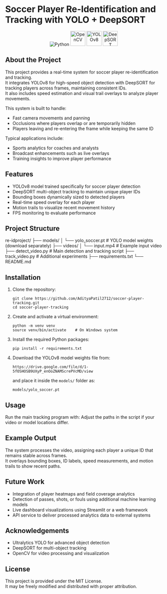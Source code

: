 # Soccer Player Re-Identification and Tracking with YOLO + DeepSORT

<p align="center">
  <img src="https://img.icons8.com/color/48/000000/python.png" alt="Python" />
  <img src="https://raw.githubusercontent.com/opencv/opencv/master/doc/opencv-logo.png" alt="OpenCV" height="48"/>
  <img src="https://raw.githubusercontent.com/ultralytics/assets/main/yolov8/banner.png" alt="YOLOv8" height="48"/>
  <img src="https://raw.githubusercontent.com/nwojke/deep_sort/master/resources/deep_sort_logo.png" alt="DeepSORT" height="48"/>
</p>


## About the Project
This project provides a real-time system for soccer player re-identification and tracking.  
It integrates YOLOv8 for high-speed object detection with DeepSORT for tracking players across frames, maintaining consistent IDs.  
It also includes speed estimation and visual trail overlays to analyze player movements.

This system is built to handle:
- Fast camera movements and panning
- Occlusions where players overlap or are temporarily hidden
- Players leaving and re-entering the frame while keeping the same ID

Typical applications include:
- Sports analytics for coaches and analysts
- Broadcast enhancements such as live overlays
- Training insights to improve player performance

## Features
- YOLOv8 model trained specifically for soccer player detection
- DeepSORT multi-object tracking to maintain unique player IDs
- Bounding boxes dynamically sized to detected players
- Real-time speed overlay for each player
- Motion trails to visualize recent movement history
- FPS monitoring to evaluate performance

## Project Structure
re-idproject/
├── models/
│ └── yolo_soccer.pt # YOLO model weights (download separately)
├── videos/
│ └── input.mp4 # Example input video
├── detect_video.py # Main detection and tracking script
├── track_video.py # Additional experiments
├── requirements.txt
└── README.md

## Installation
1. Clone the repository:
    ```
    git clone https://github.com/AdityaPatil2712/soccer-player-tracking.git
    cd soccer-player-tracking
    ```

2. Create and activate a virtual environment:
    ```
    python -m venv venv
    source venv/bin/activate    # On Windows system
    ```

3. Install the required Python packages:
    ```
    pip install -r requirements.txt
    ```

4. Download the YOLOv8 model weights file from:
    ```
    https://drive.google.com/file/d/1-5fOSHOSB9UXyP_enOoZNAMScrePVcMD/view
    ```
    and place it inside the `models/` folder as:
    ```
    models/yolo_soccer.pt
    ```

## Usage
Run the main tracking program with:
Adjust the paths in the script if your video or model locations differ.

## Example Output
The system processes the video, assigning each player a unique ID that remains stable across frames.  
It overlays bounding boxes, ID labels, speed measurements, and motion trails to show recent paths.

## Future Work
- Integration of player heatmaps and field coverage analytics
- Detection of passes, shots, or fouls using additional machine learning models
- Live dashboard visualizations using Streamlit or a web framework
- API service to deliver processed analytics data to external systems

## Acknowledgements
- Ultralytics YOLO for advanced object detection
- DeepSORT for multi-object tracking
- OpenCV for video processing and visualization

## License
This project is provided under the MIT License.  
It may be freely modified and distributed with proper attribution.



